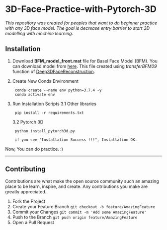 # 3D-Face-Practice-with-Pytorch-3D
*This repository was created for peoples that want to do beginner practice with any 3D face model. The goal is decrease entry barrier to start 3D modelling with mechine learning.*


## Installation

1. Download **BFM_model_front.mat** file for Basel Face Model (BFM). 
You can download model from [here](https://drive.google.com/file/d/1cCTfTiKK98BRu6sVq09h94FzwoEncoVi/view?usp=sharing). This file created using *transferBFM09* function of [Deep3DFaceReconstruction](https://github.com/microsoft/Deep3DFaceReconstruction/blob/5b131a3e67597da67409486e20db50007f48427d/utils.py).

2. Create New Conda Environment

        conda create --name env python=3.7.4 -y
        conda activate env

3. Run Installation Scripts
    3.1 Other libraries

        pip install -r requirements.txt

    3.2 Pytorch 3D

        python install_pytorch3d.py

        if you see "Installation Success !!!", Installation OK.


Now, You can do practice. :)

---
## Contributing
Contributions are what make the open source community such an amazing place to be learn, inspire, and create. Any contributions you make are greatly appreciated.

1. Fork the Project
2. Create your Feature Branch ```git checkout -b feature/AmazingFeature```
3. Commit your Changes ```git commit -m 'Add some AmazingFeature'```
4. Push to the Branch ```git push origin feature/AmazingFeature```
5. Open a Pull Request